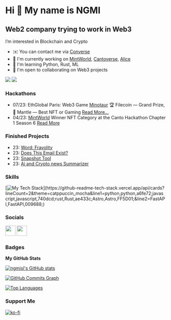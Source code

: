 Hi 👋 My name is NGMI
=====================

Web2 company trying to work in Web3
-----------------------------------

I’m interested in Blockchain and Crypto

*   ✉️  You can contact me via [Converse](https://getconverse.app/dm/metaend.eth)
*   🚀  I'm currently working on [MintWorld](https://mintworldgame.com), [Cantoverse](https://cantoverse.net), [Alice](https://alicegame.xyz)
*   🧠  I'm learning Python, Rust, ML
*   🤝  I'm open to collaborating on Web3 projects


<a href="https://elk.zone/mastodon.online/@ngmi" target="_blank" rel="noreferrer"><img
                  src="https://img.shields.io/mastodon/follow/108194099448364047?domain=https%3A%2F%2Fmastodon.online%2F&style=social"
                /></a> <a href="https://bsky.app/profile/ngmiai.bsky.social" target="_blank" rel="noreferrer"><img
                  src="https://img.shields.io/badge/bsky-Follow-blue"
                /></a>


### Hackathons
* 07/23: EthGlobal Paris: Web3 Game [Minotaur](https://ethglobal.com/showcase/minotaur-m7j9u) 🏆 Filecoin — Grand Prize, 👾 Mantle — Best NFT or Gaming [Read More...](https://mirror.xyz/metaend.eth/FSm2P6KWwRDYc4Kp3Qxdvlcu0irO0fuDcgmXMP0_XJk)
* 04/23: [MintWorld](https://mintworldgame.com) Winner NFT Category at the Canto Hackathon Chapter 1 Season 6 [Read More](https://mirror.xyz/0x0199008e3A1c6f2011bE861B6A1cB01d2B264d43/D724sfGa3VmrF3gq0HdillNfYBGqcSMDBidpDTw0SpU)

### Finished Projects
* 23: [Word: Fravolity](https://fravolity.neocities.org/)
* 23: [Does This Email Exist?](https://github.com/ngmisl/mailchecker)
* 23: [Snapshot Tool](https://github.com/ngmisl/snapshot_tool)
* 23: [Ai and Crypto news Summarizer](https://github.com/ngmisl/streamlit-cryptonews)

### Skills
[![My Tech Stack](https://github-readme-tech-stack.vercel.app/api/cards?lineCount=2&theme=catppuccin_mocha&line1=python,python,a6fe72;javascript,javascript,740dcd;rust,Rust,ae433c;Astro,Astro,FF5D01;&line2=FastAPI,FastAPI,009688;)](https://github-readme-tech-stack.vercel.app/api/cards?lineCount=2&theme=catppuccin_mocha&line1=python,python,a6fe72;javascript,javascript,740dcd;rust,Rust,ae433c;Astro,Astro,FF5D01;&line2=FastAPI,FastAPI,009688;)
                    

### Socials
                  
<p align="left"> <a href="https://www.github.com/ngmisl" target="_blank" rel="noreferrer"><img src="https://raw.githubusercontent.com/danielcranney/readme-generator/main/public/icons/socials/github.svg" width="32" height="32" /></a> <a href="https://www.twitter.com/ngmisl" target="_blank" rel="noreferrer"><img src="https://raw.githubusercontent.com/danielcranney/readme-generator/main/public/icons/socials/twitter.svg" width="32" height="32" /></a></p>

### Badges

<b>My GitHub Stats</b>

<a href="http://www.github.com/ngmisl"><img src="https://github-readme-stats.vercel.app/api?username=ngmisl&show_icons=true&hide=&count_private=true&bg_color=1e1e2e&text_color=cdd6f4&icon_color=cba6f7&title_color=94e2d5&hide_border=true&show_icons=true" alt="ngmisl's GitHub stats" /></a>

<a href="http://www.github.com/ngmisl"><img src="https://activity-graph.herokuapp.com/graph?username=ngmisl&bg_color=1c1917&color=ffffff&line=0891b2&point=ffffff&area_color=1c1917&area=true&hide_border=true&custom_title=GitHub%20Commits%20Graph" alt="GitHub Commits Graph" /></a>

<a href="https://github.com/ngmisl" align="left"><img src="https://github-readme-stats.vercel.app/api/top-langs/?username=ngmisl&langs_count=10&title_color=0891b2&text_color=ffffff&icon_color=0891b2&bg_color=1c1917&hide_border=true&locale=en&custom_title=Top%20%Languages" alt="Top Languages" /></a>

### Support Me
[![ko-fi](https://ko-fi.com/img/githubbutton_sm.svg)](https://ko-fi.com/E1E4FGQWU)
